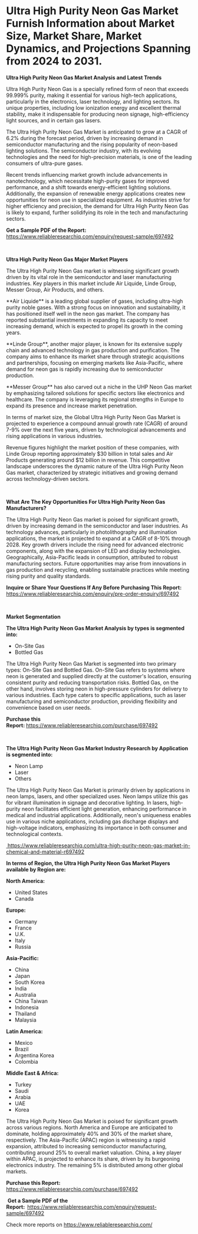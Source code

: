 <p><h1>Ultra High Purity Neon Gas Market Furnish Information about Market Size, Market Share, Market Dynamics, and Projections Spanning from 2024 to 2031.</h1></p><p><strong>Ultra High Purity Neon Gas Market Analysis and Latest Trends</strong></p>
<p><p>Ultra High Purity Neon Gas is a specially refined form of neon that exceeds 99.999% purity, making it essential for various high-tech applications, particularly in the electronics, laser technology, and lighting sectors. Its unique properties, including low ionization energy and excellent thermal stability, make it indispensable for producing neon signage, high-efficiency light sources, and in certain gas lasers.</p><p>The Ultra High Purity Neon Gas Market is anticipated to grow at a CAGR of 6.2% during the forecast period, driven by increasing demand in semiconductor manufacturing and the rising popularity of neon-based lighting solutions. The semiconductor industry, with its evolving technologies and the need for high-precision materials, is one of the leading consumers of ultra-pure gases.</p><p>Recent trends influencing market growth include advancements in nanotechnology, which necessitate high-purity gases for improved performance, and a shift towards energy-efficient lighting solutions. Additionally, the expansion of renewable energy applications creates new opportunities for neon use in specialized equipment. As industries strive for higher efficiency and precision, the demand for Ultra High Purity Neon Gas is likely to expand, further solidifying its role in the tech and manufacturing sectors.</p></p>
<p><strong>Get a Sample PDF of the Report:&nbsp;</strong> <a href="https://www.reliableresearchiq.com/enquiry/request-sample/697492?utm_campaign=1876&utm_medium=2&utm_source=Github&utm_content=ia&utm_term=27122024&utm_id=ultra-high-purity-neon-gas">https://www.reliableresearchiq.com/enquiry/request-sample/697492</a></p>
<p>&nbsp;</p>
<p><strong>Ultra High Purity Neon Gas Major Market Players</strong></p>
<p><p>The Ultra High Purity Neon Gas market is witnessing significant growth driven by its vital role in the semiconductor and laser manufacturing industries. Key players in this market include Air Liquide, Linde Group, Messer Group, Air Products, and others.</p><p>**Air Liquide** is a leading global supplier of gases, including ultra-high purity noble gases. With a strong focus on innovation and sustainability, it has positioned itself well in the neon gas market. The company has reported substantial investments in expanding its capacity to meet increasing demand, which is expected to propel its growth in the coming years.</p><p>**Linde Group**, another major player, is known for its extensive supply chain and advanced technology in gas production and purification. The company aims to enhance its market share through strategic acquisitions and partnerships, focusing on emerging markets like Asia-Pacific, where demand for neon gas is rapidly increasing due to semiconductor production.</p><p>**Messer Group** has also carved out a niche in the UHP Neon Gas market by emphasizing tailored solutions for specific sectors like electronics and healthcare. The company is leveraging its regional strengths in Europe to expand its presence and increase market penetration.</p><p>In terms of market size, the Global Ultra High Purity Neon Gas Market is projected to experience a compound annual growth rate (CAGR) of around 7-9% over the next five years, driven by technological advancements and rising applications in various industries.</p><p>Revenue figures highlight the market position of these companies, with Linde Group reporting approximately $30 billion in total sales and Air Products generating around $12 billion in revenue. This competitive landscape underscores the dynamic nature of the Ultra High Purity Neon Gas market, characterized by strategic initiatives and growing demand across technology-driven sectors.</p></p>
<p>&nbsp;</p>
<p><strong>What Are The Key Opportunities For Ultra High Purity Neon Gas Manufacturers?</strong></p>
<p><p>The Ultra High Purity Neon Gas market is poised for significant growth, driven by increasing demand in the semiconductor and laser industries. As technology advances, particularly in photolithography and illumination applications, the market is projected to expand at a CAGR of 8-10% through 2028. Key growth drivers include the rising need for advanced electronic components, along with the expansion of LED and display technologies. Geographically, Asia-Pacific leads in consumption, attributed to robust manufacturing sectors. Future opportunities may arise from innovations in gas production and recycling, enabling sustainable practices while meeting rising purity and quality standards.</p></p>
<p><strong>Inquire or Share Your Questions If Any Before Purchasing This Report:</strong> <a href="https://www.reliableresearchiq.com/enquiry/pre-order-enquiry/697492?utm_campaign=1876&utm_medium=2&utm_source=Github&utm_content=ia&utm_term=27122024&utm_id=ultra-high-purity-neon-gas">https://www.reliableresearchiq.com/enquiry/pre-order-enquiry/697492</a></p>
<p>&nbsp;</p>
<p><strong>Market Segmentation</strong></p>
<p><strong>The Ultra High Purity Neon Gas Market Analysis by types is segmented into:</strong></p>
<p><ul><li>On-Site Gas</li><li>Bottled Gas</li></ul></p>
<p><p>The Ultra High Purity Neon Gas Market is segmented into two primary types: On-Site Gas and Bottled Gas. On-Site Gas refers to systems where neon is generated and supplied directly at the customer's location, ensuring consistent purity and reducing transportation risks. Bottled Gas, on the other hand, involves storing neon in high-pressure cylinders for delivery to various industries. Each type caters to specific applications, such as laser manufacturing and semiconductor production, providing flexibility and convenience based on user needs.</p></p>
<p><strong>Purchase this Report:&nbsp;</strong><a href="https://www.reliableresearchiq.com/purchase/697492?utm_campaign=1876&utm_medium=2&utm_source=Github&utm_content=ia&utm_term=27122024&utm_id=ultra-high-purity-neon-gas">https://www.reliableresearchiq.com/purchase/697492</a></p>
<p>&nbsp;</p>
<p><strong>The Ultra High Purity Neon Gas Market Industry Research by Application is segmented into:</strong></p>
<p><ul><li>Neon Lamp</li><li>Laser</li><li>Others</li></ul></p>
<p><p>The Ultra High Purity Neon Gas Market is primarily driven by applications in neon lamps, lasers, and other specialized uses. Neon lamps utilize this gas for vibrant illumination in signage and decorative lighting. In lasers, high-purity neon facilitates efficient light generation, enhancing performance in medical and industrial applications. Additionally, neon's uniqueness enables use in various niche applications, including gas discharge displays and high-voltage indicators, emphasizing its importance in both consumer and technological contexts.</p></p>
<p><a href="https://www.reliableresearchiq.com/ultra-high-purity-neon-gas-market-in-chemical-and-material-r697492?utm_campaign=1876&utm_medium=2&utm_source=Github&utm_content=ia&utm_term=27122024&utm_id=ultra-high-purity-neon-gas">&nbsp;https://www.reliableresearchiq.com/ultra-high-purity-neon-gas-market-in-chemical-and-material-r697492</a></p>
<p><strong>In terms of Region, the Ultra High Purity Neon Gas Market Players available by Region are:</strong></p>
<p>
    <p> <strong> North America: </strong>
        <ul>
            <li>United States</li>
            <li>Canada</li>
        </ul>
        </p> 
    <p> <strong> Europe: </strong>
        <ul>
            <li>Germany</li>
            <li>France</li>
            <li>U.K.</li>
            <li>Italy</li>
            <li>Russia</li>
        </ul>
        </p> 
    <p> <strong> Asia-Pacific: </strong>
        <ul>
            <li>China</li>
            <li>Japan</li>
            <li>South Korea</li>
            <li>India</li>
            <li>Australia</li>
            <li>China Taiwan</li>
            <li>Indonesia</li>
            <li>Thailand</li>
            <li>Malaysia</li>
        </ul>
        </p> 
    <p> <strong> Latin America: </strong>
        <ul>
            <li>Mexico</li>
            <li>Brazil</li>
            <li>Argentina Korea</li>
            <li>Colombia</li>
        </ul>
        </p> 
    <p> <strong> Middle East & Africa: </strong>
        <ul>
            <li>Turkey</li>
            <li>Saudi</li>
            <li>Arabia</li>
            <li>UAE</li>
            <li>Korea</li>
        </ul>
    </p>
    </p>
<p><p>The Ultra High Purity Neon Gas Market is poised for significant growth across various regions. North America and Europe are anticipated to dominate, holding approximately 40% and 30% of the market share, respectively. The Asia-Pacific (APAC) region is witnessing a rapid expansion, attributed to increasing semiconductor manufacturing, contributing around 25% to overall market valuation. China, a key player within APAC, is projected to enhance its share, driven by its burgeoning electronics industry. The remaining 5% is distributed among other global markets.</p></p>
<p><strong>Purchase this Report: </strong><a href="https://www.reliableresearchiq.com/purchase/697492?utm_campaign=1876&utm_medium=2&utm_source=Github&utm_content=ia&utm_term=27122024&utm_id=ultra-high-purity-neon-gas">https://www.reliableresearchiq.com/purchase/697492</a></p>
<p>&nbsp;<strong>Get a Sample PDF of the Report:&nbsp;&nbsp;</strong><a href="https://www.reliableresearchiq.com/enquiry/request-sample/697492?utm_campaign=1876&utm_medium=2&utm_source=Github&utm_content=ia&utm_term=27122024&utm_id=ultra-high-purity-neon-gas">https://www.reliableresearchiq.com/enquiry/request-sample/697492</a></p>
<p><strong></strong></p>
<p>Check more reports on <a href="https://www.reliableresearchiq.com/?utm_campaign=1876&utm_medium=2&utm_source=Github&utm_content=ia&utm_term=27122024&utm_id=ultra-high-purity-neon-gas">https://www.reliableresearchiq.com/</a></p>